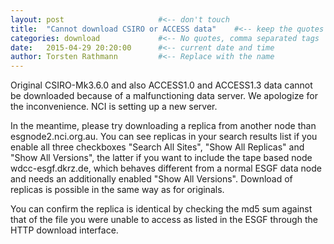 ```yaml
---
layout: post                     #<-- don't touch
title:  "Cannot download CSIRO or ACCESS data"    #<-- keep the quotes " ... "
categories: download             #<-- No quotes, comma separated tags
date:   2015-04-29 20:20:00      #<-- current date and time
author: Torsten Rathmann         #<-- Replace with the name
---
```


Original CSIRO-Mk3.6.0 and also ACCESS1.0 and ACCESS1.3 data cannot be downloaded because of a malfunctioning data server. We apologize for the inconvenience. NCI is setting up a new server.

In the meantime, please try downloading a replica from another node than esgnode2.nci.org.au.  You can see replicas in your search results list if you enable all three checkboxes "Search All Sites", "Show All Replicas" and "Show All Versions", the latter if you want to include the tape based node wdcc-esgf.dkrz.de, which behaves different from a normal ESGF data node and needs an additionally enabled "Show All Versions". Download of replicas is possible in the same way as for originals. 

You can confirm the replica is identical by checking the md5 sum against that of the file you were unable to access as listed in the ESGF through the HTTP download interface.

